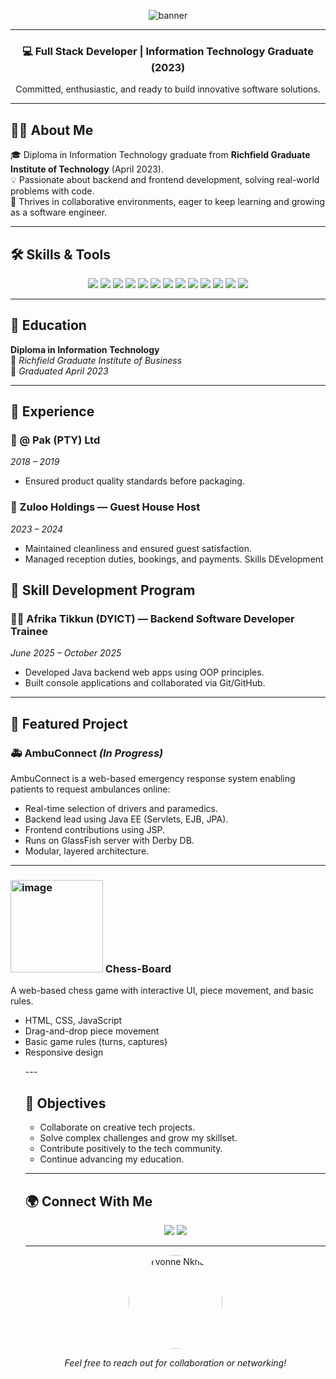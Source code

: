 <p align="center">
  <img src="https://capsule-render.vercel.app/api?type=waving&color=0abde3&height=200&section=header&text=Hi%20I'm%20Yvonne%20Nkhasi!&fontSize=40&fontAlignY=35&desc=Aspiring%20Software%20Developer%20%7C%20Information%20Technology%20Graduate&descAlignY=55&animation=twinkling" alt="banner" />
</p>

---


<h3 align="center">💻 Full Stack Developer | Information Technology Graduate (2023)</h3>
<p align="center">Committed, enthusiastic, and ready to build innovative software solutions.</p>

---

## 👩‍🎓 About Me

🎓 Diploma in Information Technology graduate from **Richfield Graduate Institute of Technology** (April 2023).  
💡 Passionate about backend and frontend development, solving real-world problems with code.  
🌱 Thrives in collaborative environments, eager to keep learning and growing as a software engineer.

---

## 🛠️ Skills & Tools

<p align="center">
  <img src="https://img.shields.io/badge/PHP-777BB4?style=for-the-badge&logo=php&logoColor=white" />
  <img src="https://img.shields.io/badge/Java-ED8B00?style=for-the-badge&logo=openjdk&logoColor=white" />
  <img src="https://img.shields.io/badge/GlassFish-339933?style=for-the-badge&logo=glassfish&logoColor=white" />
  <img src="https://img.shields.io/badge/C++-00599C?style=for-the-badge&logo=c%2B%2B&logoColor=white" />
  <img src="https://img.shields.io/badge/Visual_Basic-5C2D91?style=for-the-badge&logo=visual-basic&logoColor=white" />
  <img src="https://img.shields.io/badge/MySQL-00758F?style=for-the-badge&logo=mysql&logoColor=white" />
  <img src="https://img.shields.io/badge/JPA-FF6F00?style=for-the-badge&logo=java&logoColor=white" />
  <img src="https://img.shields.io/badge/Derby-007396?style=for-the-badge&logo=apache&logoColor=white" />
  <img src="https://img.shields.io/badge/HTML5-E34F26?style=for-the-badge&logo=html5&logoColor=white" />
  <img src="https://img.shields.io/badge/CSS3-1572B6?style=for-the-badge&logo=css3&logoColor=white" />
  <img src="https://img.shields.io/badge/JavaScript-F7DF1E?style=for-the-badge&logo=javascript&logoColor=black" />
  <img src="https://img.shields.io/badge/Git-F05032?style=for-the-badge&logo=git&logoColor=white" />
  <img src="https://img.shields.io/badge/GitHub-181717?style=for-the-badge&logo=github&logoColor=white" />
</p>

---

## 🧠 Education

**Diploma in Information Technology**  
📍 *Richfield Graduate Institute of Business*  
📅 *Graduated April 2023*

---

## 💼 Experience

### 🏢 @ Pak (PTY) Ltd  
*2018 – 2019*  
- Ensured product quality standards before packaging.

### 🏨 Zuloo Holdings — Guest House Host  
*2023 – 2024*  
- Maintained cleanliness and ensured guest satisfaction.  
- Managed reception duties, bookings, and payments.
  Skills DEvelopment

## 💼 Skill Development Program

### 👩‍💻 Afrika Tikkun (DYICT) — Backend Software Developer Trainee 
*June 2025 – October 2025*  
- Developed Java backend web apps using OOP principles.  
- Built console applications and collaborated via Git/GitHub.

---

## 🚀 Featured Project

### 🚑 AmbuConnect *(In Progress)*  
AmbuConnect is a web-based emergency response system enabling patients to request ambulances online:  
- Real-time selection of drivers and paramedics.  
- Backend lead using Java EE (Servlets, EJB, JPA).  
- Frontend contributions using JSP.  
- Runs on GlassFish server with Derby DB.  
- Modular, layered architecture.

- ---
 <h3><img width="148" height="148" alt="image" src="https://github.com/user-attachments/assets/7932dba6-c8a4-4d43-9d26-d5a26d193e28" />
Chess-Board</h3>
      <p>A web-based chess game with interactive UI, piece movement, and basic rules.</p>
      <ul>
        <li>HTML, CSS, JavaScript</li>
        <li>Drag-and-drop piece movement</li>
        <li>Basic game rules (turns, captures)</li>
        <li>Responsive design</li>    
      <p>
---

## 🌟 Objectives

- Collaborate on creative tech projects.  
- Solve complex challenges and grow my skillset.  
- Contribute positively to the tech community.  
- Continue advancing my education.

---

## 🌍 Connect With Me

<p align="center">
  <a href="mailto:ynkhasi1@gmail.com"><img src="https://img.shields.io/badge/Email-D14836?style=for-the-badge&logo=gmail&logoColor=white" /></a>
  <a href="https://linkedin.com/in/yvonne-nkhasi-ab5bba378" target="_blank"><img src="https://img.shields.io/badge/LinkedIn-0A66C2?style=for-the-badge&logo=linkedin&logoColor=white" /></a>
</p>

---

<p align="center">
  <img src="https://avatars.githubusercontent.com/u/yourgithubid?v=4" alt="Yvonne Nkhasi" width="150" style="border-radius: 50%;" />
</p>

<p align="center"><em>Feel free to reach out for collaboration or networking!</em></p>
